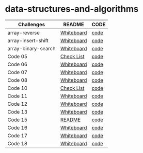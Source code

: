 # data-structures-and-algorithms

| Challenges         | README                                                         |CODE                                                           |
| -------------------| ---------------------------------------------------------------|---------------------------------------------------------------|
| array-reverse      | [Whiteboard](challenges/array-reverse/README.md)               |[code](challenges/array-reverse/array-reverse.java)            |
| array-insert-shift | [Whiteboard](challenges/array-insert-shift/README.md)          |[code](challenges/array-insert-shift/array-insert-shift.java)  |
|array-binary-search | [Whiteboard](challenges/array-binary-search/README.md)         |[code](challenges/array-binary-search/array-binary-search.java)|
| Code 05         | [Check List](challenges/linked-list/README.md)       | [code](challenges/linked-list/lib/src/main) |
| Code 06         | [Whiteboard](challenges/linked-list/README06.md)       | [code](challenges/linked-list/lib/src) |
| Code 07         | [Whiteboard](challenges/linked-list/README07.md)       | [code](challenges/linked-list/lib/src) |
| Code 08         | [Whiteboard](challenges/linked-list/README08.md)       | [code](challenges/linked-list/lib/src) |
| Code 10         | [Check List](stack-and-queue/app/README.md)            | [code](stack-and-queue/app/src)        |
| Code 11         | [Whiteboard](stack-and-queue/README11.md)            | [code](stack-and-queue/app/src)          |
| Code 12         | [Whiteboard](stack-and-queue/README12.md)            | [code](stack-and-queue/app/src)          |
| Code 13         | [Whiteboard](stack-and-queue/README13.md)            | [code](stack-and-queue/app/src/main/java/stack/and/queue/stackQueueBrackets.java)          |
| Code 15         | [README](trees/README15.md)                          | [code](trees/app/src)                    |
| Code 16         | [Whiteboard](trees/README16.md)                      | [code](trees/app/src)                    |
| Code 17         | [Whiteboard](trees/README17.md)                      | [code](trees/app/src)                    |
| Code 18         | [Whiteboard](trees/README18.md)                      | [code](trees/app/src)                    |

